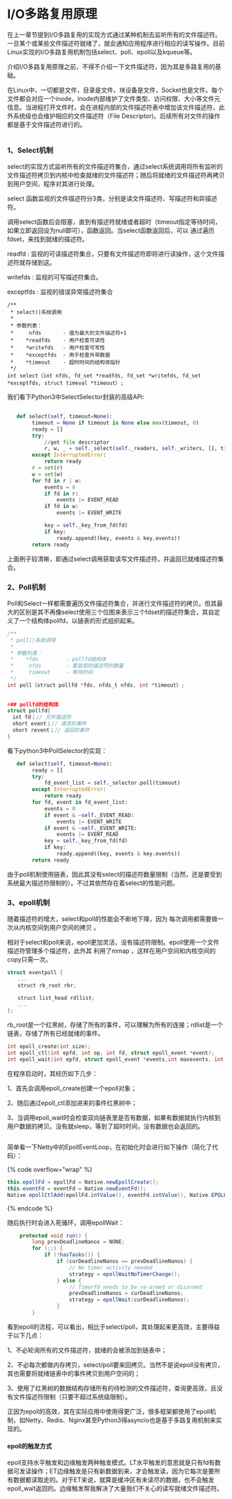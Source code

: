 # I/O多路复用原理

&#x20;       在上一章节提到I/O多路复用的实现方式通过某种机制去监听所有的文件描述符。一旦某个或某些文件描述符就绪了，就会通知应用程序进行相应的读写操作。目前Linux实现的I/O多路复用机制包括select、poll、epoll以及kqueue等。

&#x20;      介绍I/O多路复用原理之前，不得不介绍一下文件描述符，因为其是多路复用的基础。

&#x20;      在Linux中，一切都是文件，目录是文件，块设备是文件，Socket也是文件。每个文件都会对应一个inode，inode内部维护了文件类型、访问权限、大小等文件元信息。当进程打开文件时，会在进程内部的文件描述符表中增加该文件描述符，此外系统级也会维护相应的文件描述符（File Descriptor)。后续所有对文件的操作都是基于文件描述符进行的。

<figure><img src="../.gitbook/assets/image (10).png" alt=""><figcaption></figcaption></figure>

### 1、Select机制

&#x20;     select的实现方式监听所有的文件描述符集合，通过select系统调用将所有监听的文件描述符拷贝到内核中检查就绪的文件描述符；随后将就绪的文件描述符再拷贝到用户空间，程序对其进行处理。

&#x20;    select 函数监视的文件描述符分3类，分别是读文件描述符、写描述符和异描述符。

&#x20; 调用select函数后会阻塞，直到有描述符就绪或者超时（timeout指定等待时间，如果立即返回设为null即可），函数返回。当select函数返回后，可以 通过遍历fdset，来找到就绪的描述符。

readfd : 监视的可读描述符集合，只要有文件描述符即将进行读操作，这个文件描述符就存储到这。

writefds : 监视的可写描述符集合。

exceptfds : 监视的错误异常描述符集合

```
/**
 * select()系统调用
 *
 * 参数列表：
 *     nfds       - 值为最大的文件描述符+1
 *    *readfds    - 用户检查可读性
 *    *writefds   - 用户检查可写性
 *    *exceptfds  - 用于检查外带数据
 *    *timeout    - 超时时间的结构体指针
 */
int select（int nfds, fd_set *readfds, fd_set *writefds, fd_set *exceptfds, struct timeval *timeout）;
```

&#x20;    我们看下Python3中SelectSelector封装的高级APi:

```python
   
   def select(self, timeout=None):
        timeout = None if timeout is None else max(timeout, 0)
        ready = []
        try:
            //get file descriptor
            r, w, _ = self._select(self._readers, self._writers, [], timeout)
        except InterruptedError:
            return ready
        r = set(r)
        w = set(w)
        for fd in r | w:
            events = 0
            if fd in r:
                events |= EVENT_READ
            if fd in w:
                events |= EVENT_WRITE

            key = self._key_from_fd(fd)
            if key:
                ready.append((key, events & key.events))
        return ready
```

上面例子较清晰，即通过select调用获取读写文件描述符，并返回已就绪描述符集合。

### 2、Poll机制

&#x20;    Poll和Select一样都需要遍历文件描述符集合，并进行文件描述符的拷贝。但其最大的区别是其不再像select使用三个位图来表示三个fdset的描述符集合，其自定义了一个结构体pollfd，以链表的形式组织起来。

```c
/**
 * poll()系统调用
 *
 * 参数列表：
 *    *fds         - pollfd结构体
 *     nfds        - 要监视的描述符的数量
 *     timeout     - 等待时间
 */
int poll（struct pollfd *fds, nfds_t nfds, int *timeout）;
 
 
### pollfd的结构体
struct pollfd{
　int fd；// 文件描述符
　short event；// 请求的事件
　short revent；// 返回的事件
}
```

&#x20;   看下python3中PollSelector的实现：

```python
   def select(self, timeout=None):
        ready = []
        try:
            fd_event_list = self._selector.poll(timeout)
        except InterruptedError:
            return ready
        for fd, event in fd_event_list:
            events = 0
            if event & ~self._EVENT_READ:
                events |= EVENT_WRITE
            if event & ~self._EVENT_WRITE:
                events |= EVENT_READ
            key = self._key_from_fd(fd)
            if key:
                ready.append((key, events & key.events))
        return ready
```

&#x20;      由于poll机制使用链表，因此其没有select的描述符数量限制（当然，还是要受到系统最大描述符限制的）。不过其依然存在着select的性能问题。

### 3、epoll机制

&#x20;      随着描述符的增大，select和poll的性能会不断地下降，因为 每次调用都需要做一次从内核空间到用户空间的拷贝 。

&#x20;      相对于select和poll来说，epoll更加灵活，没有描述符限制。epoll使用一个文件描述符管理多个描述符，此外其 利用了mmap ，这样在用户空间和内核空间的copy只需一次。

&#x20;     &#x20;

```c
struct eventpoll {
　　...
　　struct rb_root rbr;

　　struct list_head rdllist;
　　...
};
```

rb\_root是一个红黑树，存储了所有的事件，可以理解为所有的连接；rdlist是一个链表，存储了所有已经就绪的事件。

```c
int epoll_create(int size);  
int epoll_ctl(int epfd, int op, int fd, struct epoll_event *event);  
int epoll_wait(int epfd, struct epoll_event *events,int maxevents, int timeout);  
```

&#x20;     在程序启动时，其经历如下几步：

&#x20;  1、首先会调用epoll\_create创建一个epoll对象；

&#x20;  2、随后通过epoll\_ctl添加进来的事件红黑树中；

&#x20;  3、当调用epoll\_wait时会检查双向链表里是否有数据，如果有数据就执行内核到用户数据的拷贝。没有就sleep，等到了超时时间，没有数据也会返回的。

<figure><img src="../.gitbook/assets/image (7).png" alt=""><figcaption></figcaption></figure>

简单看一下Netty中的EpollEventLoop，在初始化时会进行如下操作（简化了代码）：

{% code overflow="wrap" %}
```java
this.epollFd = epollFd = Native.newEpollCreate();
this.eventFd = eventFd = Native.newEventFd();
Native.epollCtlAdd(epollFd.intValue(), eventFd.intValue(), Native.EPOLLIN | Native.EPOLLET);
```
{% endcode %}

随后执行时会进入死循环，调用epollWait：

```java
    protected void run() {
        long prevDeadlineNanos = NONE;
        for (;;) {
            if (!hasTasks()) {
                if (curDeadlineNanos == prevDeadlineNanos) {
                    // No timer activity needed
                    strategy = epollWaitNoTimerChange();
                } else {
                    // Timerfd needs to be re-armed or disarmed
                    prevDeadlineNanos = curDeadlineNanos;
                    strategy = epollWait(curDeadlineNanos);
                }
        }
```

&#x20;      看到epoll的流程，可以看出，相比于select/poll，其处理起来更高效，主要得益于以下几点：

1、不必轮询所有的文件描述符，就绪的会被添加到链表中；

2、不必每次都做内存拷贝，select/poll要来回拷贝。当然不是说epoll没有拷贝，其也需要将就绪链表中的事件拷贝到用户空间的；

3、使用了红黑树的数据结构存储所有的待检测的文件描述符，查询更高效，且没有文件描述符限制（只要不超过系统级限制）。



&#x20;      正因为epoll的高效，其在实际应用中使用得更广泛，很多框架都使用了epoll机制，如Netty、Redis、Nginx甚至Python3得asyncio也是基于多路复用机制来实现的。

#### epoll的触发方式

&#x20;epoll支持水平触发和边缘触发两种触发模式。LT水平触发的意思就是只有fd有数据可发读操作；ET边缘触发是只有新数据到来，才会触发读，因为它每次是要所有数据都读取走的。对于ET来说，就算是缓冲区有未读尽的数据，也不会触发epoll\_wait返回的。边缘触发帮我解决了大量我们不关心的读写就绪文件描述符。
